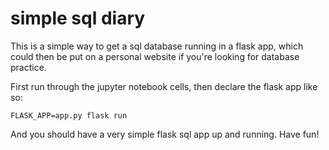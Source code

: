 # simple sql diary

This is a simple way to get a sql database running in a flask app, which could then be put on a personal website if you're looking for database practice.

First run through the jupyter notebook cells, then declare the flask app like so:

`FLASK_APP=app.py flask run`

And you should have a very simple flask sql app up and running. Have fun!
